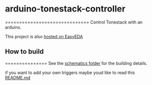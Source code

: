 # arduino-tonestack-controller
==============================
Control Tonestack with an arduino.

This project is also [hosted on EasyEDA](https://easyeda.com/idontcar3/ArduinoPedalBoard)


## How to build
===============
See the [schematics folder](./schematics/) for the building details.

if you want to add your own triggers maybe youd like to read this [README.md](./src/README.md)